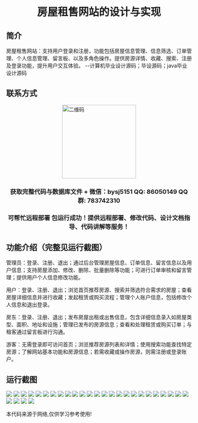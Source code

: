 <p><h1 align="center">房屋租售网站的设计与实现</h1></p>

## 简介
房屋租售网站：支持用户登录和注册，功能包括房屋信息管理、信息筛选、订单管理、个人信息管理、留言板、以及多角色操作。提供房源详情、收藏、搜索、注册及登录功能，提升用户交互体验。    --计算机毕业设计源码；毕设源码；java毕业设计源码


## 联系方式
<img src="https://bs-1329754181.cos.ap-shanghai.myqcloud.com/wx.jpg" alt="二维码" style="display: block; margin: 0 auto;" width="200px">
<p><h3 align="center">获取完整代码与数据库文件 + 微信：bysj5151 QQ: 86050149 QQ群: 783742310</h3></p>
<p><h3 align="center">可帮忙远程部署 包运行成功！提供远程部署、修改代码、设计文档指导、代码讲解等服务！</h3></p>

## 功能介绍（完整见运行截图）
管理员：登录、注册、退出；通过后台管理房屋信息、订单信息、留言信息以及用户信息；支持房屋添加、修改、删除、批量删除等功能；可进行订单审核和留言管理；提供用户个人信息修改功能。

用户：登录、注册、退出；浏览首页推荐房源、搜索并筛选符合需求的房屋；查看房屋详细信息并进行收藏；发起租赁或购买流程；管理个人账户信息，包括修改个人信息和退出登录。

房东：登录、注册、退出；发布房屋出租或出售信息，包含详细信息录入如房屋类型、面积、地址和设施；管理已发布的房源信息；查看和处理租赁或购买订单；与租客通过留言板进行沟通。

游客：无需登录即可访问首页；浏览推荐房源列表和详情；使用搜索功能查找特定房源；了解网站基本功能和房源信息；若需收藏或操作房源，则需注册或登录账户。


## 运行截图
![](https://bs-1329754181.cos.ap-shanghai.myqcloud.com/ssm/houseRentalWebsite/img/001.jpg)
![](https://bs-1329754181.cos.ap-shanghai.myqcloud.com/ssm/houseRentalWebsite/img/002.jpg)
![](https://bs-1329754181.cos.ap-shanghai.myqcloud.com/ssm/houseRentalWebsite/img/003.jpg)
![](https://bs-1329754181.cos.ap-shanghai.myqcloud.com/ssm/houseRentalWebsite/img/004.jpg)
![](https://bs-1329754181.cos.ap-shanghai.myqcloud.com/ssm/houseRentalWebsite/img/005.jpg)
![](https://bs-1329754181.cos.ap-shanghai.myqcloud.com/ssm/houseRentalWebsite/img/006.jpg)
![](https://bs-1329754181.cos.ap-shanghai.myqcloud.com/ssm/houseRentalWebsite/img/007.jpg)
![](https://bs-1329754181.cos.ap-shanghai.myqcloud.com/ssm/houseRentalWebsite/img/008.jpg)
![](https://bs-1329754181.cos.ap-shanghai.myqcloud.com/ssm/houseRentalWebsite/img/009.jpg)
![](https://bs-1329754181.cos.ap-shanghai.myqcloud.com/ssm/houseRentalWebsite/img/010.jpg)
![](https://bs-1329754181.cos.ap-shanghai.myqcloud.com/ssm/houseRentalWebsite/img/011.jpg)
![](https://bs-1329754181.cos.ap-shanghai.myqcloud.com/ssm/houseRentalWebsite/img/012.jpg)
![](https://bs-1329754181.cos.ap-shanghai.myqcloud.com/ssm/houseRentalWebsite/img/013.jpg)
![](https://bs-1329754181.cos.ap-shanghai.myqcloud.com/ssm/houseRentalWebsite/img/014.jpg)
![](https://bs-1329754181.cos.ap-shanghai.myqcloud.com/ssm/houseRentalWebsite/img/015.jpg)
![](https://bs-1329754181.cos.ap-shanghai.myqcloud.com/ssm/houseRentalWebsite/img/016.jpg)
![](https://bs-1329754181.cos.ap-shanghai.myqcloud.com/ssm/houseRentalWebsite/img/017.jpg)
![](https://bs-1329754181.cos.ap-shanghai.myqcloud.com/ssm/houseRentalWebsite/img/018.jpg)
![](https://bs-1329754181.cos.ap-shanghai.myqcloud.com/ssm/houseRentalWebsite/img/019.jpg)
![](https://bs-1329754181.cos.ap-shanghai.myqcloud.com/ssm/houseRentalWebsite/img/020.jpg)
![](https://bs-1329754181.cos.ap-shanghai.myqcloud.com/ssm/houseRentalWebsite/img/021.jpg)
![](https://bs-1329754181.cos.ap-shanghai.myqcloud.com/ssm/houseRentalWebsite/img/022.jpg)
![](https://bs-1329754181.cos.ap-shanghai.myqcloud.com/ssm/houseRentalWebsite/img/023.jpg)
![](https://bs-1329754181.cos.ap-shanghai.myqcloud.com/ssm/houseRentalWebsite/img/024.jpg)
![](https://bs-1329754181.cos.ap-shanghai.myqcloud.com/ssm/houseRentalWebsite/img/025.jpg)
![](https://bs-1329754181.cos.ap-shanghai.myqcloud.com/ssm/houseRentalWebsite/img/026.jpg)
![](https://bs-1329754181.cos.ap-shanghai.myqcloud.com/ssm/houseRentalWebsite/img/027.jpg)
![](https://bs-1329754181.cos.ap-shanghai.myqcloud.com/ssm/houseRentalWebsite/img/028.jpg)
![](https://bs-1329754181.cos.ap-shanghai.myqcloud.com/ssm/houseRentalWebsite/img/029.jpg)

<p>本代码来源于网络,仅供学习参考使用!</p>
